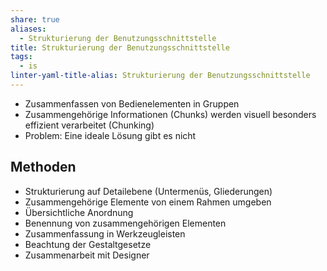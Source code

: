 ```yaml
---
share: true
aliases:
  - Strukturierung der Benutzungsschnittstelle
title: Strukturierung der Benutzungsschnittstelle
tags:
  - is
linter-yaml-title-alias: Strukturierung der Benutzungsschnittstelle
---
```


- Zusammenfassen von Bedienelementen in Gruppen
- Zusammengehörige Informationen (Chunks) werden visuell besonders effizient verarbeitet (Chunking)
- Problem: Eine ideale Lösung gibt es nicht
## Methoden
- Strukturierung auf Detailebene (Untermenüs, Gliederungen)
- Zusammengehörige Elemente von einem Rahmen umgeben
- Übersichtliche Anordnung
- Benennung von zusammengehörigen Elementen
- Zusammenfassung in Werkzeugleisten
- Beachtung der Gestaltgesetze
- Zusammenarbeit mit Designer